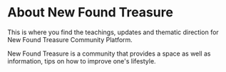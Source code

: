 # About New Found Treasure 


This is where you find the teachings, updates and thematic direction for New Found Treasure Community Platform.  

New Found Treasure is a community that provides a space as well as information, tips on how to improve one's lifestyle.
